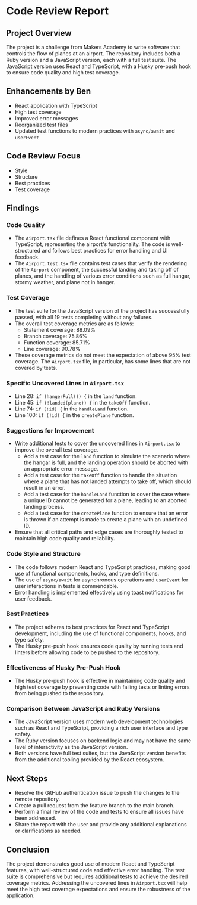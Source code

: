 # Code Review Report

## Project Overview
The project is a challenge from Makers Academy to write software that controls the flow of planes at an airport. The repository includes both a Ruby version and a JavaScript version, each with a full test suite. The JavaScript version uses React and TypeScript, with a Husky pre-push hook to ensure code quality and high test coverage.

## Enhancements by Ben
- React application with TypeScript
- High test coverage
- Improved error messages
- Reorganized test files
- Updated test functions to modern practices with `async/await` and `userEvent`

## Code Review Focus
- Style
- Structure
- Best practices
- Test coverage

## Findings

### Code Quality
- The `Airport.tsx` file defines a React functional component with TypeScript, representing the airport's functionality. The code is well-structured and follows best practices for error handling and UI feedback.
- The `Airport.test.tsx` file contains test cases that verify the rendering of the `Airport` component, the successful landing and taking off of planes, and the handling of various error conditions such as full hangar, stormy weather, and plane not in hanger.

### Test Coverage
- The test suite for the JavaScript version of the project has successfully passed, with all 19 tests completing without any failures.
- The overall test coverage metrics are as follows:
  - Statement coverage: 88.09%
  - Branch coverage: 75.86%
  - Function coverage: 85.71%
  - Line coverage: 90.78%
- These coverage metrics do not meet the expectation of above 95% test coverage. The `Airport.tsx` file, in particular, has some lines that are not covered by tests.

### Specific Uncovered Lines in `Airport.tsx`
- Line 28: `if (hangerFull()) {` in the `land` function.
- Line 45: `if (!landed(plane)) {` in the `takeOff` function.
- Line 74: `if (!id) {` in the `handleLand` function.
- Line 100: `if (!id) {` in the `createPlane` function.

### Suggestions for Improvement
- Write additional tests to cover the uncovered lines in `Airport.tsx` to improve the overall test coverage.
  - Add a test case for the `land` function to simulate the scenario where the hangar is full, and the landing operation should be aborted with an appropriate error message.
  - Add a test case for the `takeOff` function to handle the situation where a plane that has not landed attempts to take off, which should result in an error.
  - Add a test case for the `handleLand` function to cover the case where a unique ID cannot be generated for a plane, leading to an aborted landing process.
  - Add a test case for the `createPlane` function to ensure that an error is thrown if an attempt is made to create a plane with an undefined ID.
- Ensure that all critical paths and edge cases are thoroughly tested to maintain high code quality and reliability.

### Code Style and Structure
- The code follows modern React and TypeScript practices, making good use of functional components, hooks, and type definitions.
- The use of `async/await` for asynchronous operations and `userEvent` for user interactions in tests is commendable.
- Error handling is implemented effectively using toast notifications for user feedback.

### Best Practices
- The project adheres to best practices for React and TypeScript development, including the use of functional components, hooks, and type safety.
- The Husky pre-push hook ensures code quality by running tests and linters before allowing code to be pushed to the repository.

### Effectiveness of Husky Pre-Push Hook
- The Husky pre-push hook is effective in maintaining code quality and high test coverage by preventing code with failing tests or linting errors from being pushed to the repository.

### Comparison Between JavaScript and Ruby Versions
- The JavaScript version uses modern web development technologies such as React and TypeScript, providing a rich user interface and type safety.
- The Ruby version focuses on backend logic and may not have the same level of interactivity as the JavaScript version.
- Both versions have full test suites, but the JavaScript version benefits from the additional tooling provided by the React ecosystem.

## Next Steps
- Resolve the GitHub authentication issue to push the changes to the remote repository.
- Create a pull request from the feature branch to the main branch.
- Perform a final review of the code and tests to ensure all issues have been addressed.
- Share the report with the user and provide any additional explanations or clarifications as needed.

## Conclusion
The project demonstrates good use of modern React and TypeScript features, with well-structured code and effective error handling. The test suite is comprehensive but requires additional tests to achieve the desired coverage metrics. Addressing the uncovered lines in `Airport.tsx` will help meet the high test coverage expectations and ensure the robustness of the application.
